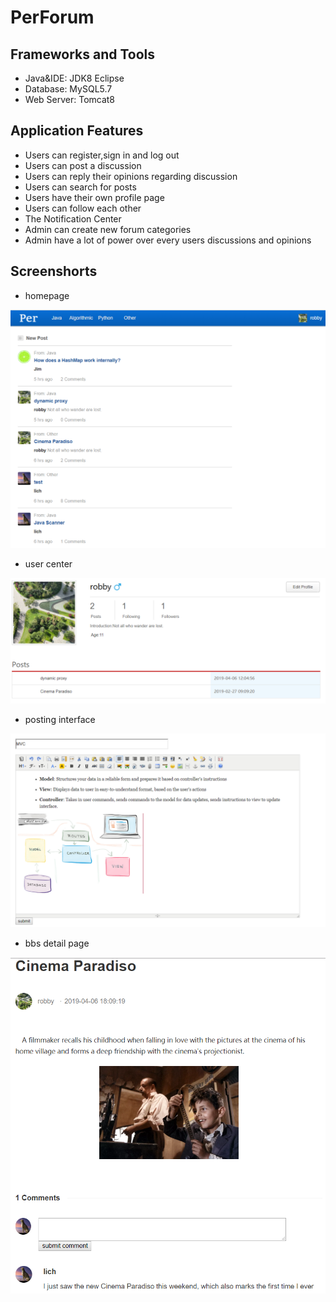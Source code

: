 # PerForum

## Frameworks and Tools
* Java&IDE: JDK8 Eclipse
* Database: MySQL5.7
* Web Server: Tomcat8

## Application Features
* Users can register,sign in and log out
* Users can post a discussion
* Users can reply their opinions regarding discussion
* Users can search for posts
* Users have their own profile page
* Users can follow each other
* The Notification Center 
* Admin can create new forum categories
* Admin have a lot of power over every users discussions and opinions
 
## Screenshorts
* homepage  

![image](https://github.com/re0711/web1/blob/master/images/index.PNG)


* user center  
   
![image](https://github.com/re0711/web1/blob/master/images/center.PNG)


* posting interface   
   
![image](https://github.com/re0711/web1/blob/master/images/pub.PNG) 


* bbs detail page 

![image](https://github.com/re0711/web1/blob/master/images/bbsDetail.PNG) 

